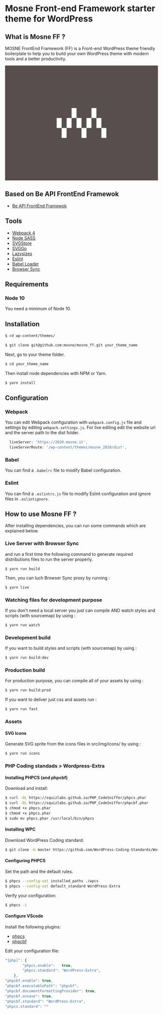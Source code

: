 #  Mosne Front-end Framework starter theme for WordPress
##  What is Mosne FF ?

MOSNE FrontEnd Framework (FF) is a Front-end WordPress theme friendly boilerplate to help you to build your own WordPress theme with modern tools and a better productivity.

![MOSNE FF](screenshot.png)

## Based on Be API FrontEnd Framewok
* [Be API FrontEnd Framewok](https://github.com/BeAPI/beapi-frontend-framework)

## Tools
* [Webpack 4](https://www.npmjs.com/package/webpack)
* [Node SASS](https://www.npmjs.com/package/node-sass)
* [SVGStore](https://www.npmjs.com/package/svgstore)
* [SVGGo](https://www.npmjs.com/package/svgstore)
* [Lazysizes](https://www.npmjs.com/package/lazysizes)
* [Eslint](https://www.npmjs.com/package/eslint)
* [Babel Loader](https://www.npmjs.com/package/babel-loader)
* [Browser Sync](https://www.npmjs.com/package/browser-sync-webpack-plugin)

## Requirements
### Node 10

You need a minimum of Node 10.

## Installation
```bash
$ cd wp-content/themes/
```
```bash
$ git clone git@github.com:mosne/mosne_ff.git your_theme_name
```
Next, go to your theme folder.

```bash
$ cd your_theme_name
```

Then install node dependencies with NPM or Yarn.
```bash
$ yarn install
```

## Configuration
### Webpack
You can edit Webpack configuration with `webpack.config.js` file and settings by editing `webpack.settings.js`.
For live editing edit the website url and the server path to the dist folder.
```javascript
  liveServer: 'https://2020.mosne.it',
  liveServerRoute: '/wp-content/themes/mosne_2020/dist',
```

### Babel
You can find a `.babelrc` file to modify Babel configuration.

### Eslint
You can find a `.eslintrc.js` file to modify Eslint configuration and ignore files in `.eslintignore`.

## How to use Mosne FF ?
After installing dependencies, you can run some commands which are explained below.

### Live Server with Browser Sync

and run a first time the following command to generate required distributions files to run the server properly.
```
$ yarn run build
```

Then, you can luch Browser Sync proxy by running :
```bash
$ yarn live
```

### Watching files for development purpose
If you don't need a local server you just can compile AND watch styles and scripts (with sourcemap) by using :

```bash
$ yarn run watch
```

### Development build
If you want to build styles and scripts (with sourcemap) by using :

```bash
$ yarn run build:dev
```

### Production build
For production purpose, you can compile all of your assets by using :

```bash
$ yarn run build:prod
```

If you want to deliver just css and assets run :

```bash
$ yarn run fast
```

### Assets
#### SVG Icons
Generate SVG sprite from the icons files in src/img/icons/ by using :

```bash
$ yarn run icons
```

### PHP Coding standads > Wordpress-Extra
#### Installing PHPCS (and phpcbf)
Download and install:

```bash
$ curl -OL https://squizlabs.github.io/PHP_CodeSniffer/phpcs.phar
$ curl -OL https://squizlabs.github.io/PHP_CodeSniffer/phpcbf.phar
$ chmod +x phpcs.phar
$ chmod +x phpcs.phar
$ sudo mv phpcs.phar /usr/local/bin/phpcs
```

#### Installing WPC
Download WordPress Coding standard:

```bash
$ git clone -b master https://github.com/WordPress-Coding-Standards/WordPress-Coding-Standards.git wpcs
```
#### Configuring PHPCS
Set the path and the default rules.
```bash
$ phpcs --config-set installed_paths ./wpcs
$ phpcs --config-set default_standard WordPress-Extra
```
Verify your configuration:
```bash
$ phpcs -i
```

#### Configure VScode
Install the following plugins:
* [phpcs](https://www.npmjs.com/package/webpack)
* [phpcbf](https://www.npmjs.com/package/node-sass)

Edit your configuration file:
```javascript
"[php]": {
        "phpcs.enable":   true,
        "phpcs.standard": "WordPress-Extra",
    },
"phpcbf.enable": true,
"phpcbf.executablePath": "phpcbf",
"phpcbf.documentFormattingProvider": true,
"phpcbf.onsave": true,
"phpcbf.standard": "WordPress-Extra",
"phpcs.standard": ""
```
